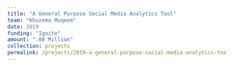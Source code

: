 ```yaml
---
title: "A General Purpose Social Media Analytics Tool"
team: "Khuzema Muqeem"
date: 2019
funding: "Ignite"
amount: ".08 Million"
collection: projects
permalink: /projects/2019-a-general-purpose-social-media-analytics-tool
---
```

